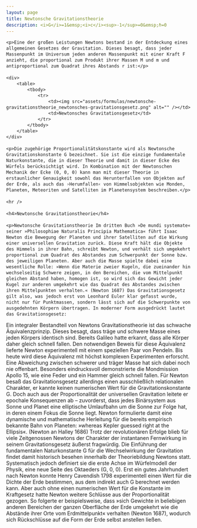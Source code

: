 ```yaml
---
layout: page
title: Newtonsche Gravitationstheorie
description: <i>G</i>=1&emsp;<i>c</i><sup>-1</sup>=0&emsp;ℏ=0
---
```


<section>

	<p>Eine der großen Leistungen Newtons bestand in der Entdeckung eines allgemeinen Gesetzes der Gravitation. Dieses besagt, dass jeder Massenpunkt im Universum jeden anderen Massenpunkt mit einer Kraft F anzieht, die proportional zum Produkt ihrer Massen M und m und antiproportional zum Quadrat ihres Abstands r ist:</p>

	<div>
		<table>
			<tbody>
				<tr>
					<td><img src="assets/formulas/newtonsche-gravitationstheorie_newtonsches-gravitationsgesetz.png" alt="" /></td>
					<td>Newtonsches Gravitationsgesetz</td>
				</tr>
			</tbody>
		</table>
	</div>

	<p>Die zugehörige Proportionalitätskonstante wird als Newtonsche Gravitationskonstante G bezeichnet. Sie ist die einzige fundamentale Naturkonstante, die in dieser Theorie und damit in dieser Ecke des Würfels berücksichtigt wird. In Kombination mit der Newtonschen Mechanik der Ecke (0, 0, 0) kann man mit dieser Theorie in erstaunlicher Genauigkeit sowohl das Herunterfallen von Objekten auf der Erde, als auch das ›Herumfallen‹ von Himmelsobjekten wie Monden, Planeten, Meteoriten und Satelliten im Planetensystem beschreiben.</p>

	<hr />

	<h4>Newtonsche Gravitationstheorie</h4>

	<p>Newtonsche Gravitationstheorie Im dritten Buch »De mundi systemate« seiner »Philosophiae Naturalis Principia Mathematica« führt Isaac Newton die Bewegung der Planeten und ihrer Satelliten auf die Wirkung einer universellen Gravitation zurück. Diese Kraft hält die Objekte des Himmels in ihrer Bahn, schreibt Newton, und verhält sich umgekehrt proportional zum Quadrat des Abstandes zum Schwerpunkt der Sonne bzw. des jeweiligen Planeten. Aber auch die Masse spielte dabei eine wesentliche Rolle: »Wenn die Materie zweier Kugeln, die zueinander hin wechselseitig Schwere zeigen, in den Bereichen, die vom Mittelpunkt gleichen Abstand haben, homogen ist, so wird sich das Gewicht jeder Kugel zur anderen umgekehrt wie das Quadrat des Abstandes zwischen ihren Mittelpunkten verhalten.« (Newton 1687) Das Gravitationsgesetz gilt also, was jedoch erst von Leonhard Euler klar gefasst wurde, nicht nur für Punktmassen, sondern lässt sich auf die Schwerpunkte von ausgedehnten Körpern übertragen. In moderner Form ausgedrückt lautet das Gravitationsgesetz:




Ein integraler Bestandteil von Newtons Gravitationstheorie ist das schwache Äquivalenzprinzip. Dieses besagt, dass träge und schwere Masse eines jeden Körpers identisch sind. Bereits Galileo hatte erkannt, dass alle Körper daher gleich schnell fallen. Den notwendigen Beweis für diese Äquivalenz lieferte Newton experimentell mit einem speziellen Paar von Pendeln. Bis heute wird diese Äquivalenz mit höchst komplexen Experimenten erforscht. Eine Abweichung zwischen schwerer und träger Masse hat sich dabei noch nie offenbart. Besonders eindrucksvoll demonstrierte die Mondmission Apollo 15, wie eine Feder und ein Hammer gleich schnell fallen.
Für Newton besaß das Gravitationsgesetz allerdings einen ausschließlich relationalen Charakter, er kannte keinen numerischen Wert für die Gravitationskonstante G. Doch auch aus der Proportionalität der universellen Gravitation leitete er epochale Konsequenzen ab – zuvorderst, dass jedes Binärsystem aus Sonne und Planet eine elliptische Umlaufbahn um die Sonne zur Folge hat, in deren einem Fokus die Sonne liegt. Newton formulierte damit eine dynamische und mathematische Herleitung für die bereits empirisch bekannte Bahn von Planeten: »whereas Kepler guessed right at the Ellipsis«. (Newton an Halley 1686) Trotz der revolutionären Erfolge blieb für viele Zeitgenossen Newtons der Charakter der instantanen Fernwirkung in seinem Gravitationsgesetz äußerst fragwürdig.
Die Einführung der fundamentalen Naturkonstante G für die Wechselwirkung der Gravitation findet damit historisch besehen innerhalb der Theoriebildung Newtons statt. Systematisch jedoch definiert sie die erste Achse im Würfelmodell der Physik, eine neue Seite des Oktaeders (G, 0, 0).
Erst ein gutes Jahrhundert nach Newton konnte Henry Cavendish 1798 experimentell einen Wert für die Dichte der Erde bestimmen, aus dem indirekt auch G berechnet werden kann. Aber auch ohne einen numerischen Wert für die Konstante im Kraftgesetz hatte Newton weitere Schlüsse aus der Proportionalität gezogen. So folgerte er beispielsweise, dass »sich Gewichte in beliebigen anderen Bereichen der ganzen Oberfläche der Erde umgekehrt wie die Abstände ihrer Orte vom Erdmittelpunkt« verhalten (Newton 1687), wodurch sich Rückschlüsse auf die Form der Erde selbst anstellen ließen.</p>

</section>
